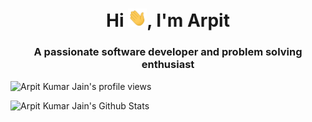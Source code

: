 <h1 align="center">Hi <img src="https://github.com/SAMAYV/SAMAYV/blob/main/Assets/hi.gif" width="30px">, I'm Arpit</h1>

<h3 align="center">A passionate software developer and problem solving enthusiast</h3>

<p align="left"> <img src="https://komarev.com/ghpvc/?username=arpitkekri" alt="Arpit Kumar Jain's profile views"/> </p>

<p align="left"> <img src="https://github-readme-stats.vercel.app/api?username=arpitkekri&show_icons=true&theme=gotham" alt="Arpit Kumar Jain's Github Stats"/> </p>

<!--
**arpitkekri/arpitkekri** is a ✨ _special_ ✨ repository because its `README.md` (this file) appears on your GitHub profile.

Here are some ideas to get you started:

- 🔭 I’m currently working on ...
- 🌱 I’m currently learning ...
- 👯 I’m looking to collaborate on ...
- 🤔 I’m looking for help with ...
- 💬 Ask me about ...
- 📫 How to reach me: ...
- 😄 Pronouns: ...
- ⚡ Fun fact: ...
-->
